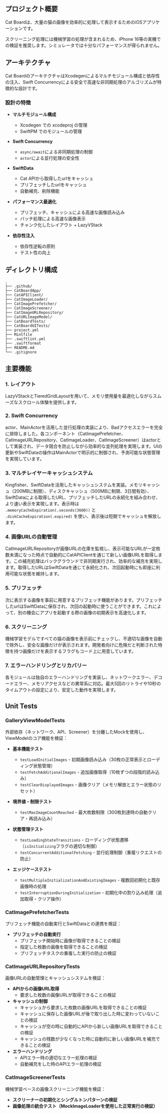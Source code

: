 ## プロジェクト概要

Cat Boardは、大量の猫の画像を効率的に処理して表示するためのiOSアプリケーションです。

スクリーニング処理には機械学習の処理が含まれるため、iPhone 16等の実機での検証を推奨します。シミュレータでは十分なパフォーマンスが得られません。

## アーキテクチャ

Cat BoardのアーキテクチャはXcodegenによるマルチモジュール構成と依存性の注入、Swift Concurrencyによる安全で高速な非同期処理のアルゴリズムが特徴的な設計です。

### 設計の特徴

- **マルチモジュール構成**
  - Xcodegen での xcodeproj の管理
  - SwiftPM でのモジュールの管理

- **Swift Concurrency**
  - `async/await`による非同期処理の制御
  - `actor`による並行処理の安全性

- **SwiftData**
  - Cat APIから取得したurlをキャッシュ
  - プリフェッチしたurlをキャッシュ
  - 自動補充、削除機能

- **パフォーマンス最適化**
  - プリフェッチ、キャッシュによる高速な画像読み込み
  - バッチ処理による高速な画像表示
  - チャンク化したレイアウト + LazyVStack

- **依存性注入**
  - 依存性逆転の原則
  - テスト性の向上

## ディレクトリ構成

```
.
├── .github/
├── CatBoardApp/
├── CatAPIClient/
├── CatImageLoader/
├── CatImagePrefetcher/
├── CatImageScreener/
├── CatImageURLRepository/
├── CatURLImageModel/
├── CatBoardTests/
├── CatBoardUITests/
├── project.yml
├── Mintfile
├── .swiftlint.yml
├── .swiftformat
├── README.md
└── .gitignore
```

## 主要機能

### 1. レイアウト
LazyVStackとTieredGridLayoutを用いて、メモリ使用量を最適化しながらスムーズなスクロール体験を提供します。

### 2. Swift Concurrency
actor、MainActorを活用した並行処理の実装により、Badアクセスエラーを完全に排除しました。各コンポーネント（CatImagePrefetcher、CatImageURLRepository、CatImageLoader、CatImageScreener）はactorとして実装され、データ競合を防止しながら効率的な並列処理を実現します。UIの更新やSwiftDataの操作はMainActorで明示的に制御され、予測可能な状態管理を実現しています。

### 3. マルチレイヤーキャッシュシステム
Kingfisher、SwiftDataを活用したキャッシュシステムを実装。メモリキャッシュ（200MBに制限）、ディスクキャッシュ（500MBに制限、3日間有効）、SwiftDataによる取得したURL、プリフェッチしたURLの永続化を組み合わせ、より速い表示を実現します。表示時は `.memoryCacheExpiration(.seconds(3600))` と `.diskCacheExpiration(.expired)` を使い、表示後は短期でキャッシュを解放します。

### 4. 画像URLの自動管理
CatImageURLRepositoryが画像URLの在庫を監視し、表示可能なURLが一定枚数未満になった時点で自動的にCatAPIClientを通じて新しい画像URLを取得します。この補充処理はバックグラウンドで非同期実行され、効率的な補充を実現します。取得したURLはSwiftDataを通じて永続化され、次回起動時にも即座に利用可能な状態を維持します。

### 5. プリフェッチ
次に表示する画像を事前に用意するプリフェッチ機能があります。プリフェッチしたurlはSwiftDataに保存され、次回の起動時に使うことができます。これによって、別の機会にアプリを起動する際の画像の初期表示を高速化します。

### 6. スクリーニング
機械学習モデルですべての猫の画像を表示前にチェックし、不適切な画像を自動で除外し、安全な画像だけが表示されます。開発者向けに危険だと判断された特徴を持つ画像だけを表示するフラグもコード上に用意しています。

### 7. エラーハンドリングとリカバリー
各モジュールは独自のエラーハンドリングを実装し、ネットワークエラー、デコードエラー、メモリアクセスなどの異常系に対応。最大5回のリトライや10秒のタイムアウトの設定により、安定した動作を実現します。
  
## Unit Tests

### **GalleryViewModelTests**
外部依存（ネットワーク、API、Screener）を分離したMockを使用し、ViewModelのコア機能を検証：

- **基本機能テスト**
  - `testLoadInitialImages` - 初期画像読み込み（30枚の正常表示とローディング状態管理）
  - `testFetchAdditionalImages` - 追加画像取得（10枚ずつの段階的読み込み）
  - `testClearDisplayedImages` - 画像クリア（メモリ解放とエラー状態のリセット）

- **境界値・制限テスト**
  - `testMaxImageCountReached` - 最大枚数制限（300枚到達時の自動クリア・再読み込み）

- **状態管理テスト**
  - `testLoadingStateTransitions` - ローディング状態遷移（`isInitializing`フラグの適切な制御）
  - `testConcurrentAdditionalFetching` - 並行処理制御（重複リクエストの防止）

- **エッジケーステスト**
  - `testMultipleInitializationAndExistingImages` - 複数回初期化と既存画像時の処理
  - `testInterruptionDuringInitialization` - 初期化中の割り込み処理（追加取得・クリア操作）

### **CatImagePrefetcherTests**
プリフェッチ機能の自動実行とSwiftDataとの連携を検証：

- **プリフェッチの自動実行**
  - プリフェッチ開始時に画像が取得できることの検証
  - 指定した枚数の画像を取得できることの検証
  - プリフェッチタスクの重複した実行の防止の検証

### **CatImageURLRepositoryTests**
画像URLの自動管理とキャッシュシステムを検証：

- **APIからの画像URL取得**
  - 要求した枚数の画像URLが取得できることの検証
- **キャッシュの制御**
  - キャッシュから要求した枚数の画像URLを取得できることの検証
  - キャッシュに保存した画像URLが後で取り出した時に変わっていないことの検証
  - キャッシュが空の時に自動的にAPIから新しい画像URLを取得できることの検証
  - キャッシュの残数が少なくなった時に自動的に新しい画像URLを補充できることの検証
- **エラーハンドリング**
  - APIエラー時の適切なエラー処理の検証
  - 自動補充をした時のAPIエラー処理の検証

### **CatImageScreenerTests**
機械学習ベースの画像スクリーニング機能を検証：

- **スクリーナーの初期化とシングルトンパターンの検証**
- **画像処理の統合テスト（MockImageLoaderを使用した正常実行の検証）**
